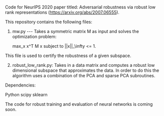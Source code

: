 Code for NeurIPS 2020 paper titled: Adversarial robustness via robust low rank representations (https://arxiv.org/abs/2007.06555). 

This repository contains the following files:

1. mw.py --- Takes a symmetric matrix M as input and solves the optimization problem:

	 max_x x^T M x subject to ||x||_\infty <= 1. 
	 
This file is used to certify the robustness of a given subspace.


2. robust_low_rank.py: Takes in a data matrix and computes a robust low dimensional subspace that approximates the data. In order to do this the algorithm uses a combination of the PCA and sparse PCA subroutines.


Dependencies:

Python
scipy
sklearn


The code for robust training and evaluation of neural networks is coming soon.



